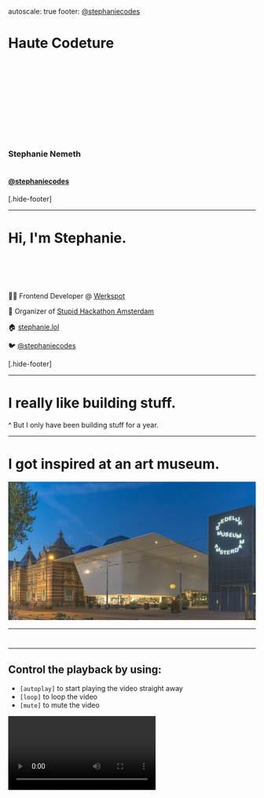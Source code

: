 autoscale: true
footer: [@stephaniecodes](https://twitter.com/stephaniecodes)

# Haute Codeture

# <br><br><br><br>

### Stephanie Nemeth

#### <br>[@stephaniecodes](https://twitter.com/stephaniecodes)

[.hide-footer]

---

# Hi, I'm Stephanie.

# <br>

👩‍💻 Frontend Developer @ [Werkspot](https://werkspot.nl)

👻 Organizer of [Stupid Hackathon Amsterdam](http://www.stupidhackathon.wtf)

🏠 [stephanie.lol](https://stephanie.lol)

🐦 [@stephaniecodes](https://twitter.com/stephaniecodes)

[.hide-footer]

---

# I really like building stuff.

^ But I only have been building stuff for a year.

---

# I got inspired at an art museum.

![original](stedelijk.jpg)

---

#

---

## Control the playback by using:

* `[autoplay]` to start playing the video straight away
* `[loop]` to loop the video
* `[mute]` to mute the video

![right](http://deckset-assets.s3-website-us-east-1.amazonaws.com/water.mov)
